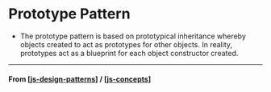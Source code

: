 # Prototype Pattern

- The prototype pattern is based on prototypical inheritance whereby objects created to act as prototypes for other objects. In reality, prototypes act as a blueprint for each object constructor created.

---

#### **From** [[js-design-patterns]] / [[js-concepts]]

[//begin]: # "Autogenerated link references for markdown compatibility"
[js-design-patterns]: js-design-patterns "JS Design Patterns"
[js-concepts]: ../js-concepts "JS Concepts"
[//end]: # "Autogenerated link references"
